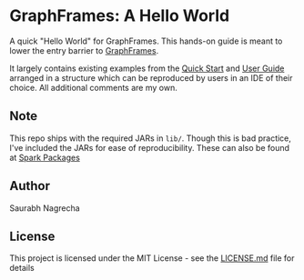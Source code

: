 # GraphFrames: A Hello World

A quick "Hello World" for GraphFrames. This hands-on guide 
is meant to lower the entry barrier to [GraphFrames](https://graphframes.github.io/index.html).

It largely contains existing examples from the [Quick Start](https://graphframes.github.io/quick-start.html) and 
[User Guide](https://graphframes.github.io/user-guide.html) arranged in a structure which can be reproduced by users in an IDE of their choice.
All additional comments are my own.

## Note

This repo ships with the required JARs in `lib/`. Though this is bad practice, I've included the JARs for ease of reproducibility.
These can also be found at [Spark Packages](http://spark-packages.org/package/graphframes/graphframes)

## Author

Saurabh Nagrecha 

## License
This project is licensed under the MIT License - see the [LICENSE.md](LICENSE.md) file for details